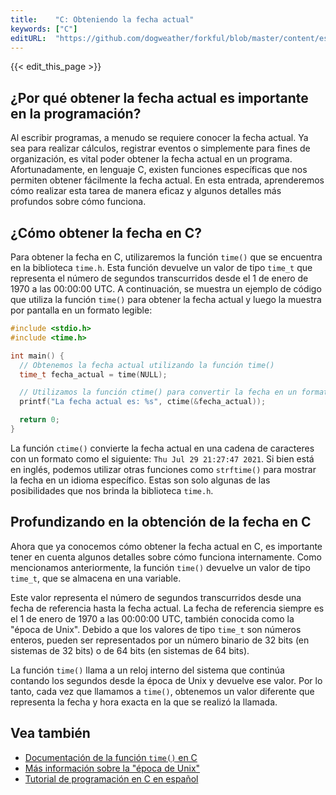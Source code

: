 ```yaml
---
title:    "C: Obteniendo la fecha actual"
keywords: ["C"]
editURL:  "https://github.com/dogweather/forkful/blob/master/content/es/c/getting-the-current-date.md"
---
```


{{< edit_this_page >}}

## ¿Por qué obtener la fecha actual es importante en la programación?

Al escribir programas, a menudo se requiere conocer la fecha actual. Ya sea para realizar cálculos, registrar eventos o simplemente para fines de organización, es vital poder obtener la fecha actual en un programa. Afortunadamente, en lenguaje C, existen funciones específicas que nos permiten obtener fácilmente la fecha actual. En esta entrada, aprenderemos cómo realizar esta tarea de manera eficaz y algunos detalles más profundos sobre cómo funciona.

## ¿Cómo obtener la fecha en C?

Para obtener la fecha en C, utilizaremos la función `time()` que se encuentra en la biblioteca `time.h`. Esta función devuelve un valor de tipo `time_t` que representa el número de segundos transcurridos desde el 1 de enero de 1970 a las 00:00:00 UTC. A continuación, se muestra un ejemplo de código que utiliza la función `time()` para obtener la fecha actual y luego la muestra por pantalla en un formato legible:

```C
#include <stdio.h>
#include <time.h>

int main() {
  // Obtenemos la fecha actual utilizando la función time()
  time_t fecha_actual = time(NULL);

  // Utilizamos la función ctime() para convertir la fecha en un formato legible
  printf("La fecha actual es: %s", ctime(&fecha_actual));

  return 0;
}
```

La función `ctime()` convierte la fecha actual en una cadena de caracteres con un formato como el siguiente: `Thu Jul 29 21:27:47 2021`. Si bien está en inglés, podemos utilizar otras funciones como `strftime()` para mostrar la fecha en un idioma específico. Estas son solo algunas de las posibilidades que nos brinda la biblioteca `time.h`.

## Profundizando en la obtención de la fecha en C

Ahora que ya conocemos cómo obtener la fecha actual en C, es importante tener en cuenta algunos detalles sobre cómo funciona internamente. Como mencionamos anteriormente, la función `time()` devuelve un valor de tipo `time_t`, que se almacena en una variable.

Este valor representa el número de segundos transcurridos desde una fecha de referencia hasta la fecha actual. La fecha de referencia siempre es el 1 de enero de 1970 a las 00:00:00 UTC, también conocida como la "época de Unix". Debido a que los valores de tipo `time_t` son números enteros, pueden ser representados por un número binario de 32 bits (en sistemas de 32 bits) o de 64 bits (en sistemas de 64 bits). 

La función `time()` llama a un reloj interno del sistema que continúa contando los segundos desde la época de Unix y devuelve ese valor. Por lo tanto, cada vez que llamamos a `time()`, obtenemos un valor diferente que representa la fecha y hora exacta en la que se realizó la llamada.

## Vea también

- [Documentación de la función `time()` en C](https://www.tutorialspoint.com/c_standard_library/c_function_time.htm)
- [Más información sobre la "época de Unix"](https://www.epochconverter.com/epoch/1970-01-01)
- [Tutorial de programación en C en español](https://es.coursera.org/learn/programando-en-c)